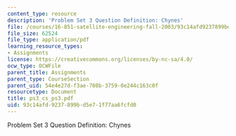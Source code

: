 ```yaml
---
content_type: resource
description: 'Problem Set 3 Question Definition: Chynes'
file: /courses/16-851-satellite-engineering-fall-2003/93c14afd9237899bd5e71f77aa6fcfd0_ps3_cs_ps3.pdf
file_size: 62524
file_type: application/pdf
learning_resource_types:
- Assignments
license: https://creativecommons.org/licenses/by-nc-sa/4.0/
ocw_type: OCWFile
parent_title: Assignments
parent_type: CourseSection
parent_uid: 54e4e27d-f3ae-708b-3759-0e244c163c0f
resourcetype: Document
title: ps3_cs_ps3.pdf
uid: 93c14afd-9237-899b-d5e7-1f77aa6fcfd0
---
```

Problem Set 3 Question Definition: Chynes